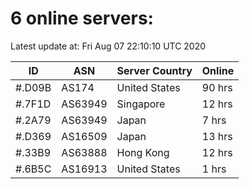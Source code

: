 # 6 online servers:

Latest update at: Fri Aug 07 22:10:10 UTC 2020

| ID | ASN | Server Country | Online |
| -- | --- | -------------- | ------ |
| #.D09B | AS174 | United States | 90 hrs |
| #.7F1D | AS63949 | Singapore | 12 hrs |
| #.2A79 | AS63949 | Japan | 7 hrs |
| #.D369 | AS16509 | Japan | 13 hrs |
| #.33B9 | AS63888 | Hong Kong | 12 hrs |
| #.6B5C | AS16913 | United States | 1 hrs |

